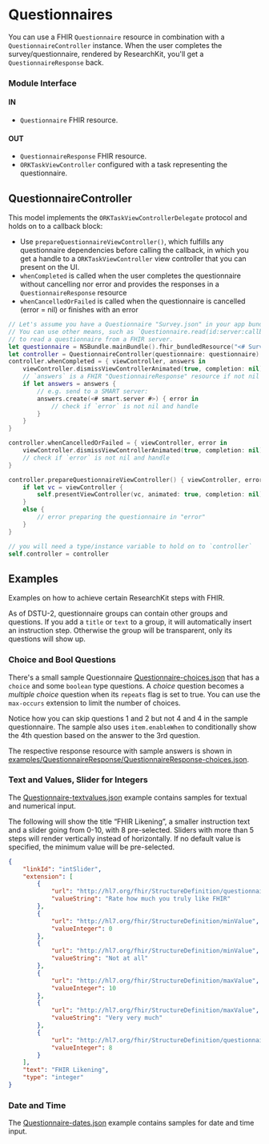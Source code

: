 Questionnaires
==============

You can use a FHIR `Questionnaire` resource in combination with a `QuestionnaireController` instance.
When the user completes the survey/questionnaire, rendered by ResearchKit, you'll get a `QuestionnaireResponse` back.

### Module Interface

#### IN
- `Questionnaire` FHIR resource.

#### OUT
- `QuestionnaireResponse` FHIR resource.
- `ORKTaskViewController` configured with a task representing the questionnaire.


QuestionnaireController
-----------------------

This model implements the `ORKTaskViewControllerDelegate` protocol and holds on to a callback block:

- Use `prepareQuestionnaireViewController()`, which fulfills any questionnaire dependencies before calling the callback, in which you get a handle to a `ORKTaskViewController` view controller that you can present on the UI.
- `whenCompleted` is called when the user completes the questionnaire without cancelling nor error and provides the responses in a `QuestionnaireResponse` resource
- `whenCancelledOrFailed` is called when the questionnaire is cancelled (error = nil) or finishes with an error


```swift
// Let's assume you have a Questionnaire "Survey.json" in your app bundle
// You can use other means, such as `Questionnaire.read(id:server:callback:)`,
// to read a questionnaire from a FHIR server.
let questionnaire = NSBundle.mainBundle().fhir_bundledResource("<# Survey #>")
let controller = QuestionnaireController(questionnaire: questionnaire)
controller.whenCompleted = { viewController, answers in
    viewController.dismissViewControllerAnimated(true, completion: nil)
	// `answers` is a FHIR "QuestionnaireResponse" resource if not nil
    if let answers = answers {
        // e.g. send to a SMART server:
        answers.create(<# smart.server #>) { error in
            // check if `error` is not nil and handle
        }
    }
}

controller.whenCancelledOrFailed = { viewController, error in
    viewController.dismissViewControllerAnimated(true, completion: nil)
	// check if `error` is not nil and handle
}

controller.prepareQuestionnaireViewController() { viewController, error in
    if let vc = viewController {
        self.presentViewController(vc, animated: true, completion: nil)
    }
    else {
        // error preparing the questionnaire in "error"
    }
}

// you will need a type/instance variable to hold on to `controller`
self.controller = controller
```


Examples
--------

Examples on how to achieve certain ResearchKit steps with FHIR.

As of DSTU-2, questionnaire groups can contain other groups and questions.
If you add a `title` or `text` to a group, it will automatically insert an instruction step.
Otherwise the group will be transparent, only its questions will show up.

### Choice and Bool Questions

There's a small sample Questionnaire [Questionnaire-choices.json](../../examples/Questionnaire/Questionnaire-choices.json) that has a `choice` and some `boolean` type questions.
A _choice_ question becomes a _multiple choice_ question when its `repeats` flag is set to true.
You can use the `max-occurs` extension to limit the number of choices.

Notice how you can skip questions 1 and 2 but not 4 and 4 in the sample questionnaire.
The sample also uses `item.enableWhen` to conditionally show the 4th question based on the answer to the 3rd question.

The respective response resource with sample answers is shown in [examples/QuestionnaireResponse/QuestionnaireResponse-choices.json](../../examples/QuestionnaireResponse/QuestionnaireResponse-choices.json).

### Text and Values, Slider for Integers

The [Questionnaire-textvalues.json](../../examples/Questionnaire/Questionnaire-textvalues.json) example contains samples for textual and numerical input.

The following will show the title “FHIR Likening”, a smaller instruction text and a slider going from 0-10, with 8 pre-selected.
Sliders with more than 5 steps will render vertically instead of horizontally.
If no default value is specified, the minimum value will be pre-selected.

```json
{
    "linkId": "intSlider",
    "extension": [
        {
            "url": "http://hl7.org/fhir/StructureDefinition/questionnaire-instruction",
            "valueString": "Rate how much you truly like FHIR"
        },
        {
            "url": "http://hl7.org/fhir/StructureDefinition/minValue",
            "valueInteger": 0
        },
        {
            "url": "http://hl7.org/fhir/StructureDefinition/minValue",
            "valueString": "Not at all"
        },
        {
            "url": "http://hl7.org/fhir/StructureDefinition/maxValue",
            "valueInteger": 10
        },
        {
            "url": "http://hl7.org/fhir/StructureDefinition/maxValue",
            "valueString": "Very very much"
        },
        {
            "url": "http://hl7.org/fhir/StructureDefinition/questionnaire-defaultValue",
            "valueInteger": 8
        }
    ],
    "text": "FHIR Likening",
    "type": "integer"
}
```

### Date and Time

The [Questionnaire-dates.json](../../examples/Questionnaire/Questionnaire-dates.json) example contains samples for date and time input.

